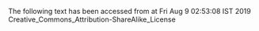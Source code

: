 The following text has been accessed from at Fri Aug 9 02:53:08 IST 2019
Creative_Commons_Attribution-ShareAlike_License
